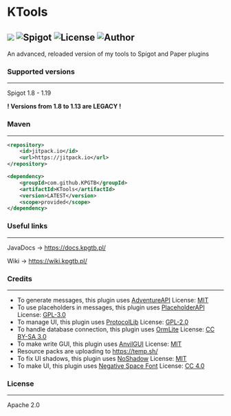 # KTools

[![](https://jitpack.io/v/KPGTB/KTools.svg)](https://jitpack.io/#KPGTB/KTools)
![Spigot](https://img.shields.io/badge/Spigot-1.8--1.19-yellow)
![License](https://img.shields.io/badge/License-Apache%202.0-orange)
![Author](https://img.shields.io/badge/Author-KPG--TB-green)
------------------------------------------------------------

An advanced, reloaded version of my tools to Spigot and Paper plugins

### Supported versions

---

Spigot 1.8 - 1.19

**! Versions from 1.8 to 1.13 are LEGACY !**

### Maven

---

```xml
<repository>
    <id>jitpack.io</id>
    <url>https://jitpack.io</url>
</repository>
```
```xml
<dependency>
    <groupId>com.github.KPGTB</groupId>
    <artifactId>KTools</artifactId>
    <version>LATEST</version>
    <scope>provided</scope>
</dependency>
```

### Useful links

---

JavaDocs -> https://docs.kpgtb.pl/

Wiki -> https://wiki.kpgtb.pl/

### Credits

---

- To generate messages, this plugin uses [AdventureAPI](https://docs.advntr.dev/getting-started.html) License: [MIT](https://github.com/KyoriPowered/adventure/blob/main/4/license.txt)
- To use placeholders in messages, this plugin uses [PlaceholderAPI](https://www.spigotmc.org/resources/placeholderapi.6245/) License: [GPL-3.0](https://github.com/PlaceholderAPI/PlaceholderAPI/blob/master/LICENSE)
- To manage UI, this plugin uses [ProtocolLib](https://www.spigotmc.org/resources/protocollib.1997/) License: [GPL-2.0](https://github.com/dmulloy2/ProtocolLib/blob/master/License.txt)
- To handle database connection, this plugin uses [OrmLite](https://ormlite.com/) License: [CC BY-SA 3.0](https://creativecommons.org/licenses/by-sa/3.0/)
- To make write GUI, this plugin uses [AnvilGUI](https://github.com/WesJD/AnvilGUI) License: [MIT](https://github.com/WesJD/AnvilGUI/blob/master/LICENSE)
- Resource packs are uploading to https://temp.sh/
- To fix UI shadows, this plugin uses [NoShadow](https://github.com/PuckiSilver/NoShadow) License: [MIT](https://github.com/PuckiSilver/NoShadow/blob/main/LICENSE)
- To make UI, this plugin uses [Negative Space Font](https://www.spigotmc.org/threads/negative-space-font-resource-pack.440952/) License: [CC 4.0](https://creativecommons.org/licenses/by/4.0/)

### License

---

Apache 2.0
